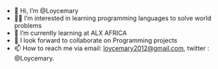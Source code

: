 - 👋 Hi, I’m @Loycemary
- 👀🥰 I’m interested in learning programming languages to solve world problems 
- 🌱 I’m currently learning at ALX AFRICA
- 💞️ I look forward to collaborate on Programming projects 
- 📫 How to reach me via email: loycemary2012@gmail.com,
 twitter : @Loycemary.

<!---
Loycemary/Loycemary is a ✨ special ✨ repository because its `README.md` (this file) appears on your GitHub profile.
You can click the Preview link to take a look at your changes.
--->
